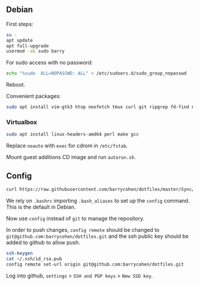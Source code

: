 ## Debian

First steps:

```bash
su -
apt update
apt full-upgrade
usermod -aG sudo barry
```

For sudo access with no password:

```bash
echo "%sudo  ALL=NOPASSWD: ALL" > /etc/sudoers.d/sudo_group_nopasswd
```

Reboot.

Convenient packages:

```bash
sudo apt install vim-gtk3 htop neofetch tmux curl git ripgrep fd-find npm
```

### Virtualbox

```bash
sudo apt install linux-headers-amd64 perl make gcc
```

Replace `noauto` with `exec` for cdrom in `/etc/fstab`.

Mount guest additions CD image and run `autorun.sh`.

## Config

```bash
curl https://raw.githubusercontent.com/barrycohen/dotfiles/master/Sync/config-init.sh | bash
```

We rely on `.bashrc` importing `.bash_aliases` to set up the `config` command. This is the default in Debian.

Now use `config` instead of `git` to manage the repository.

In order to push changes, `config remote` should be changed to `git@github.com:barrycohen/dotfiles.git` and the ssh public key should be added to github to allow push.

```bash
ssh-keygen
cat ~/.ssh/id_rsa.pub
config remote set-url origin git@github.com:barrycohen/dotfiles.git
```

Log into github, `settings` > `SSH and PGP keys` > `New SSD key`.

